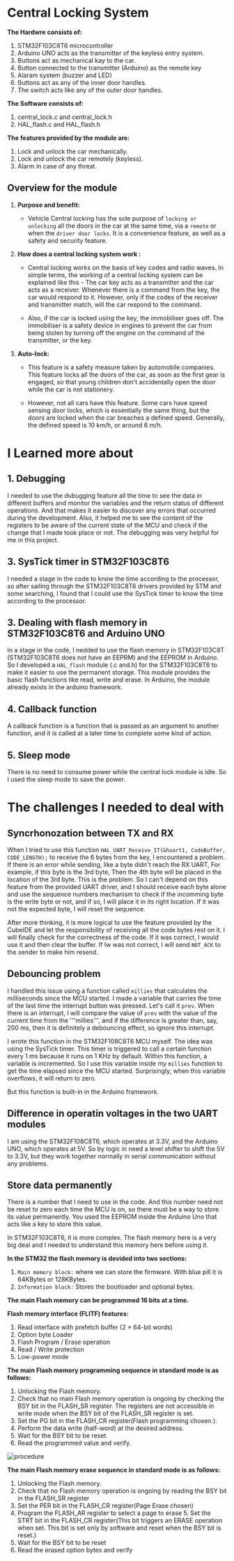 # Central Locking System

**The Hardwre consists of:**

   1. STM32F103C8T6 microcontroller
   2. Arduino UNO acts as the transmitter of the keyless entry system.
   3. Buttons act as mechanical kay to the car.
   4. Button connected to the transmitter (Arduino) as the remote key
   5. Alaram system (buzzer and LED)
   6. Buttons act as any of the inner door handles.
   7. The switch acts like any of the outer door handles.

**The Software consists of:**

   1. central_lock.c and central_lock.h
   2. HAL_flash.c and HAL_flash.h

**The features provided by the module are:**

   1. Lock and unlock the car mechanically.
   2. Lock and unlock the car remotely (keyless).
   3. Alarm in case of any threat.

## Overview for the module

1. **Purpose and benefit:**

   - Vehicle Central locking has the sole purpose of ```locking or unlocking``` all the doors in the car at the same time, via a ```remote``` or when the ```driver door locks```. It is a convenience feature, as well as a safety and security feature.

2. **How does a central locking system work :**

   - Central locking works on the basis of key codes and radio waves. In simple terms, the working of a central locking system can be explained like this - The car key acts as a transmitter and the car acts as a receiver. Whenever there is a command from the key, the car would respond to it. However, only if the codes of the receiver and transmitter match, will the car respond to the command.

   - Also, if the car is locked using the key, the immobiliser goes off. The immobiliser is a safety device in engines to prevent the car from being stolen by turning off the engine on the command of the transmitter, or the key.

4. **Auto-lock:**

   - This feature is a safety measure taken by automobile companies. This feature locks all the doors of the car, as soon as the first gear is engaged, so that young children don’t accidentally open the door while the car is not stationery.

   - However, not all cars have this feature. Some cars have speed sensing door locks, which is essentially the same thing, but the doors are locked when the car breaches a defined speed. Generally, the defined speed is 10 km/h, or around 6 m/h.

# I Learned more about

## 1. Debugging

I needed to use the dubugging feature all the time to see the data in different buffers and monitor the variables and the return status of different operations. And that makes it easier to discover any errors that occurred during the development. Also, it helped me to see the content of the registers to be aware of the current state of the MCU and check if the change that I made took place or not. The debugging was very helpful for me in this project.

## 3. SysTick timer in STM32F103C8T6

I needed a stage in the code to know the time according to the processor, so after sailing through the STM32F103C8T6 drivers provided by STM and some searching, I found that I could use the SysTick timer to know the time according to the processor.

## 3. Dealing with flash memory in STM32F103C8T6 and Arduino UNO

In a stage in the code, I nedded to use the flash memory in STM32F103C8T (STM32F103C8T6 does not have an EEPRM) and the EEPROM in Arduino. So I developed a ```HAL_flash``` module (.c and.h) for the STM32F103C8T6 to make it easier to use the permanent storage. This module provides the basic flash functions like read, write and erase. In Arduino, the module already exists in the arduino framework.


## 4. Callback function

A callback function is a function that is passed as an argument to another function, and it is called at a later time to complete some kind of action.

## 5. Sleep mode

There is no need to consume power while the central lock module is idle. So I used the sleep mode to save the power.

# The challenges I needed to deal with

## Syncrhonozation between TX and RX

When I tried to use this function ```HAL_UART_Receive_IT(&huart1, CodeBuffer, CODE_LENGTH);``` to receive the 6 bytes from the key, I encountered a problem. If there is an error while sending, like a byte didn't reach the RX UART, For example, if this byte is the 3rd byte, Then the 4th byte will be placed in the location of the 3rd byte. This is the problem. So I can't depend on this feature from the provided UART driver, and I should receive each byte alone and use the sequence numbers mechanism to check if the incomming byte is the write byte or not, and if so, I will place it in its right location. If it was not the expected byte, I will reset the sequence.

After more thinking, it is more logical to use the feature provided by the CubeIDE and let the responsibility of receiving all the code bytes rest on it. I will finally check for the correctness of the code. If it was correct, I would use it and then clear the buffer. If Iw was not correct, I will send ```NOT_ACK``` to the sender to make him resend.

## Debouncing problem

I handled this issue using a function called ```millies``` that calculates the milliseconds since the MCU started. I made a variable that carries the time of the last time the interrupt button was pressed. Let's call it ```prev```. When there is an interrupt, I will compare the value of ```prev``` with the value of the current time from the '''millies''', and if the difference is greater than, say, 200 ms, then it is definitely a debouncing effect, so ignore this interrupt.

I wrote this function in the STM32F108C8T6 MCU myself. The idea was using the SysTick timer. This timer is triggered to call a certain function every 1 ms because it runs on 1 KHz by default. Within this function, a variable is incremented. So I use this variable inside my ```millies``` function to get the time elapsed since the MCU started. Surprisingly, when this variable overflows, it will return to zero.

But this function is built-in in the Arduino framework.

## Difference in operatin voltages in the two UART modules

I am using the STM32F108C8T6, which operates at 3.3V, and the Arduino UNO, which operates at 5V. So by logic in need a level shifter to shift the 5V to 3.3V, but they work together normally in serial communication without any problems.

## Store data permanently

There is a number that I need to use in the code. And this number need not be reset to zero each time the MCU is on, so there must be a way to store its value permanently. You used the EEPROM inside the Arduino Uno that acts like a key to store this value.

In STM32F103C8T6, it is more complex. The flash memory here is a very big deal and I needed to understand this memory here before using it.

**In the STM32 the flash memory is devided into two sections:**

1. ```Main memory block:``` where we can store the firmware. With blue pill it is 64KBytes or 128KBytes.
2. ```Information block:``` Stores the bootloader and optional bytes.

**The main Flash memory can be programmed 16 bits at a time.**

**Flash memory interface (FLITF) features:**

1. Read interface with prefetch buffer (2 × 64-bit words)
2. Option byte Loader
3. Flash Program / Erase operation
4. Read / Write protection
5. Low-power mode

**The main Flash memory programming sequence in standard mode is as follows:**

1. Unlocking the Flash memory.
2. Check that no main Flash memory operation is ongoing by checking the BSY bit in the FLASH_SR register. The registers are not accessible in write mode when the BSY bit of the FLASH_SR register is set.
3. Set the PG bit in the FLASH_CR register(Flash programming chosen.).
4. Perform the data write (half-word) at the desired address.
5. Wait for the BSY bit to be reset.
6. Read the programmed value and verify.

![procedure](./Flash_Programming_procedure.png)

**The main Flash memory erase sequence in standard mode is as follows:**

1. Unlocking the Flash memory.
2. Check that no Flash memory operation is ongoing by reading the BSY bit in the FLASH_SR register
3. Set the PER bit in the FLASH_CR register(Page Erase chosen)
4. Program the FLASH_AR register to select a page to erase 5. Set the STRT bit in the FLASH_CR register(This bit triggers an ERASE operation when set. This bit is set only by software and reset when the BSY bit is reset.)
5. Wait for the BSY bit to be reset
6. Read the erased option bytes and verify
